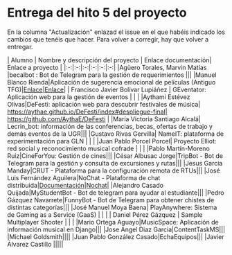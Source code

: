 # Entrega del hito 5 del proyecto

En la columna "Actualización" enlazad el issue en el que habéis
indicado los cambios que tenéis que hacer. Para volver a corregir, hay
que volver a entregar.

| Alumno  | Nombre y descripción del proyecto | Enlace documentación| Enlace a proyecto |
|:-:|:-:|:-:|:-:|:-:|:-:|
|Agüero Torales, Marvin Matías |becalbot : Bot de Telegram para la gestión de requerimientos |||
|Manuel Blanco Rienda|Aplicación de sugerencia emocional de películas (Antiguo TFG)|[Enlace](https://github.com/manuelbr/Proyecto_CC/blob/master/README.md)|[Enlace](https://github.com/manuelbr/Proyecto_CC)|
| Francisco Javier Bolívar Lupiáñez | GEventator: Aplicación web para la gestión de eventos | | |
|Aythami Estévez Olivas|DeFesti: aplicación web para descubrir festivales de música| https://aythae.github.io/DeFesti/index#despliegue-final| https://github.com/AythaE/DeFesti |
|María Victoria Santiago Alcalá| Lecrin_bot: información de las conferencias, becas, ofertas de trabajo y demás eventos de la UGR|||
|Gustavo Rivas Gervilla| NameIT: plataforma de experimentación para GLN | |  |
|Juan Pablo Porcel Porcel| Proyecto Elliot: red social y reconocimiento musical cofrade | | |
|Pablo Martín-Moreno Ruiz|CineForYou: Gestión de cines|||
|César Albusac Jorge|TripBot - Bot de Telegram para la gestión y consulta de excursiones y rutas|||
|Jesus Garcia Manday|CRUT - Plataforma para la configuración remota de RTUs|||
|José Luis Fernández Aguilera|NoChat - Plataforma de chat distribuida|[Documentación](https://okynos.github.io/ProyectoCC/)|[Nochat](https://github.com/okynos/ProyectoCC)|
|Alejandro Casado Quijada|MyStudentBot - Bot de telegram para ayudar al estudiante|||
|Pedro Gázquez Navarrete|FunnyBot - Bot de Telegram para obtener chistes de distintas categorías|||
|José Manuel Moya Baena| PlayAnywhere: Sistema de Gaming as a Service (GaaS) | | |
| Daniel Pérez Gázquez | Sample Multiplayer Shooter | | |
|Mario Ortega Aguayo|MusicSpace: Aplicación de información musical en Django|||
|Jose Angel Diaz Garcia|ContentTaskMS|||
|Michael Goldsmith||||
|Juan Pablo González Casado|EchaEquipos|||
|Javier Álvarez Castillo |||||
